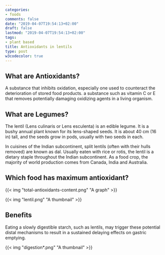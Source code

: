 ```yaml
---
categories:
- foods
comments: false
date: "2019-04-07T19:54:13+02:00"
draft: false
lastmod: "2019-04-07T19:54:13+02:00"
tags:
- plant based
title: Antioxidants in lentils
type: post
w3codecolor: true
---
```


## What are Antioxidants?
A substance that inhibits oxidation, especially one used to counteract the deterioration of stored food products.
a substance such as vitamin C or E that removes potentially damaging oxidizing agents in a living organism.

## What are Legumes?
The lentil (Lens culinaris or Lens esculenta) is an edible legume. It is a bushy annual plant known for its lens-shaped seeds. It is about 40 cm (16 in) tall, and the seeds grow in pods, usually with two seeds in each.

In cuisines of the Indian subcontinent, split lentils (often with their hulls removed) are known as dal. Usually eaten with rice or rotis, the lentil is a dietary staple throughout the Indian subcontinent. As a food crop, the majority of world production comes from Canada, India and Australia.

## Which food has maximum antioxidant?

{{< img "total-antioxidants-content.png" "A graph" >}}

{{< img "lentil.png" "A thumbnail" >}}

## Benefits
Eating a slowly digestible starch, such as lentils, may trigger these potential distal mechanisms to result in a sustained delaying effects on gastric emptying.

{{< img "digestion*.png" "A thumbnail" >}}
